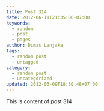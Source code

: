 ```yaml
---
title: Post 314
date: 2012-06-11T21:35:06+07:00
keywords:
  - random
  - post
  - pages
author: Dimas Lanjaka
tags:
  - random post
  - untagged
category:
  - random post
  - uncategorized
updated: 2012-03-09T18:50:48+07:00
---
```

This is content of post 314